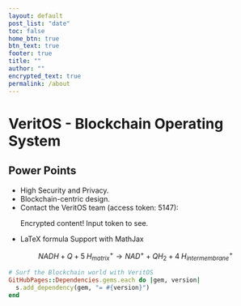 ```yaml
---
layout: default
post_list: "date"
toc: false
home_btn: true
btn_text: true
footer: true
title: ""
author: ""
encrypted_text: true
permalink: /about
---
```


# VeritOS - Blockchain Operating System

##  Power Points
* High Security and Privacy.
* Blockchain-centric design.
* Contact the VeritOS team (access token: 5147): 
  <p class="encrypted" id="ZER7V3r2Ps+rj3HROaB2LAQb1Zxdbzb4qS9VA/mKsq7QmWR+x8Bg==">Encrypted content! Input token to see.</p>
* LaTeX formula Support with MathJax

$$
NADH+Q+5\;H_{matrix}^{+}\rightarrow NAD^{+}+QH_{2}+4\;H_{intermembrane}^{+}\!
$$

```ruby
# Surf the Blockchain world with VeritOS
GitHubPages::Dependencies.gems.each do |gem, version|
  s.add_dependency(gem, "= #{version}")
end
```

